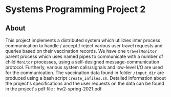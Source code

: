 # Systems Programming Project 2

## About
This project implements a distributed system which utilizies inter process communication to handle / accept / reject various user travel requests and queries based on their vaccination records. We have one ```travelMonitor``` parent process which uses named pipes to communicate with a number of child ```Monitor``` processes, using a self-designed message-communication protocol. Furtherly, various system calls/signals and low-level I/O are used for the communication. The vaccination data found in folder ```/input_dir``` are produced using a bash script ```create_infiles.sh```. Detailed information about the project's specifications and the user requests on the data can be found in the project's pdf file : hw2-spring-2021.pdf

